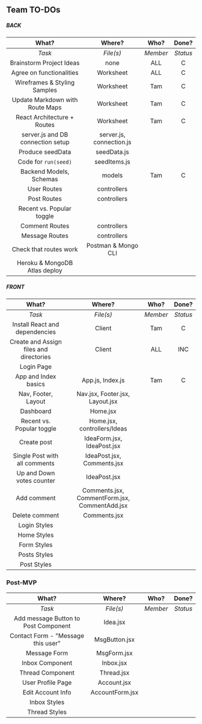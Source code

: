 ## Team TO-DOs

##### BACK
| What? | Where? | Who? | Done? |
| :---: | :---: | :---: | :---: |
| *Task* | *File(s)* | *Member* | *Status* |
| Brainstorm Project Ideas | none | ALL | C |
| Agree on functionalities | Worksheet | ALL | C |
| Wireframes & Styling Samples | Worksheet | Tam | C |
| Update Markdown with Route Maps | Worksheet | Tam | C |
| React Architecture + Routes | Worksheet | Tam | C |
| server.js and DB connection setup | server.js, connection.js |  |  |
| Produce seedData | seedData.js |  |  |
| Code for `run(seed)` | seedItems.js |  |  |
| Backend Models, Schemas | models | Tam | C |
| User Routes | controllers |  |  |
| Post Routes | controllers |  |  |
| Recent vs. Popular toggle |  |  |
| Comment Routes | controllers |  |  |
| Message Routes | controllers |  |  |
| Check that routes work | Postman & Mongo CLI |  |  |
| Heroku & MongoDB Atlas deploy |  |  |  |

##### FRONT
| What? | Where? | Who? | Done? |
| :---: | :---: | :---: | :---: |
| *Task* | *File(s)* | *Member* | *Status* |
| Install React and dependencies | Client | Tam | C |
| Create and Assign files and directories | Client | ALL | INC |
| Login Page |  |  |  |
| App and Index basics | App.js, Index.js | Tam | C |
| Nav, Footer, Layout | Nav.jsx, Footer.jsx, Layout.jsx |  |  |
| Dashboard | Home.jsx |  |  |
| Recent vs. Popular toggle | Home.jsx, controllers/Ideas |  |
| Create post | IdeaForm.jsx, IdeaPost.jsx |  |  |
| Single Post with all comments | IdeaPost.jsx, Comments.jsx |  |  |
| Up and Down votes counter | IdeaPost.jsx |  |  |
| Add comment | Comments.jsx, CommentForm.jsx, CommentAdd.jsx |  |
| Delete comment | Comments.jsx |  |  |
| Login Styles |  |  |  |
| Home Styles |  |  |  |
| Form Styles |  |  |  |
| Posts Styles |  |  |  |
| Post Styles |  |  |  |

### Post-MVP

| What? | Where? | Who? | Done? |
| :---: | :---: | :---: | :---: |
| *Task* | *File(s)* | *Member* | *Status* |
| Add message Button to Post Component | Idea.jsx |  |  |
| Contact Form - "Message this user" | MsgButton.jsx |  |  |
| Message Form | MsgForm.jsx |  |  |
| Inbox Component | Inbox.jsx |  |  |
| Thread Component | Thread.jsx |  |  |
| User Profile Page | Account.jsx |  |  |
| Edit Account Info | AccountForm.jsx |  |  |
| Inbox Styles |  |  |  |
| Thread Styles |  |  |  |